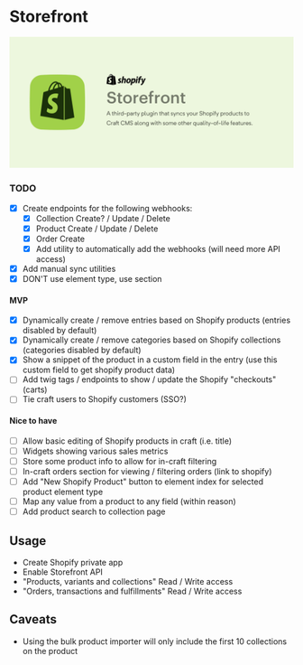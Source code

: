 # Storefront
![Easily integrate Shopify with Craft CMS!](./resources/banner.jpg)

### TODO
- [x] Create endpoints for the following webhooks:
  - [x] Collection Create? / Update / Delete
  - [x] Product Create / Update / Delete
  - [x] Order Create
  - [x] Add utility to automatically add the webhooks (will need more API access)
- [x] Add manual sync utilities
- [x] DON'T use element type, use section

#### MVP
- [x] Dynamically create / remove entries based on Shopify products (entries disabled by default)
- [x] Dynamically create / remove categories based on Shopify collections (categories disabled by default)
- [x] Show a snippet of the product in a custom field in the entry (use this custom field to get shopify product data)
- [ ] Add twig tags / endpoints to show / update the Shopify "checkouts" (carts)
- [ ] Tie craft users to Shopify customers (SSO?)

#### Nice to have
- [ ] Allow basic editing of Shopify products in craft (i.e. title)
- [ ] Widgets showing various sales metrics
- [ ] Store some product info to allow for in-craft filtering
- [ ] In-craft orders section for viewing / filtering orders (link to shopify)
- [ ] Add "New Shopify Product" button to element index for selected product element type
- [ ] Map any value from a product to any field (within reason)
- [ ] Add product search to collection page

## Usage

- Create Shopify private app
- Enable Storefront API
- "Products, variants and collections" Read / Write access
- "Orders, transactions and fulfillments" Read / Write access

## Caveats
- Using the bulk product importer will only include the first 10 collections on the product